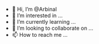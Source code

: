 - 👋 Hi, I’m @ArbinaI
- 👀 I’m interested in ...
- 🌱 I’m currently learning ...
- 💞️ I’m looking to collaborate on ...
- 📫 How to reach me ...

<!---
ArbinaI/ArbinaI is a ✨ special ✨ repository because its `README.md` (this file) appears on your GitHub profile.
You can click the Preview link to take a look at your changes.
--->
